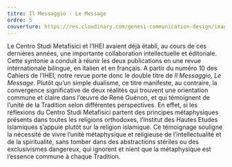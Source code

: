 ```yaml
---
titre: Il Messaggio - Le Message
ordre: 5
couverture: https://res.cloudinary.com/genesi-communication-design/image/upload/v1604656266/ihei/couvertures/publications-12_pnncaa.jpg
---
```


Le Centro Studi Metafisici et l’IHEI avaient déjà établi, au cours de ces dernières années, une importante collaboration intellectuelle et éditoriale. Cette syntonie a conduit à réunir les deux publications en une revue internationale bilingue, en italien et en français. A partir du numéro 10 des Cahiers de l’IHEI, notre revue porte donc le double titre de *Il Messaggio, Le Message*. Plutôt qu’un simple dualisme, ce titre manifeste, au contraire, la convergence significative de deux réalités qui trouvent une orientation commune et claire dans l’&oelig;uvre de René Guénon, et qui témoignent de l’unité de la Tradition selon différentes perspectives. En effet, si les réflexions du Centro Studi Metafisici partent des principes métaphysiques présents dans toutes les religions orthodoxes, l’Institut des Hautes Etudes Islamiques s’appuie plutôt sur la religion islamique. Ce témoignage souligne la nécessité de vivre l’unité métaphysique et religieuse de l’intellectualité et de la spiritualité, sans tomber dans des abstractions stériles ou des exclusivismes dangereux, qui ignorent et nient que la métaphysique est l’essence commune à chaque Tradition. 